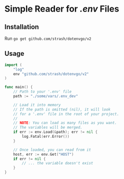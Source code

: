 # Simple Reader for _.env_ Files

## Installation
Run `go get github.com/strash/dotenvgo/v2`

## Usage
```go
import (
    "log"
    env "github.com/strash/dotenvgo/v2"
)

func main() {
    // Path to your '.env' file
    path := "./some/vars/.env_dev"

    // Load it into memory
    // If the path is omitted (nil), it will look
    // for a '.env' file in the root of your project.
    //
    // NOTE: You can load as many files as you want.
    // The variables will be merged.
    if err := env.Load(&path); err != nil {
        log.Fatal(err.Error())
    }

    // Once loaded, you can read from it
    host, err := env.Get("HOST")
    if err != nil {
        // ... the variable doesn't exist
    }
}
```
